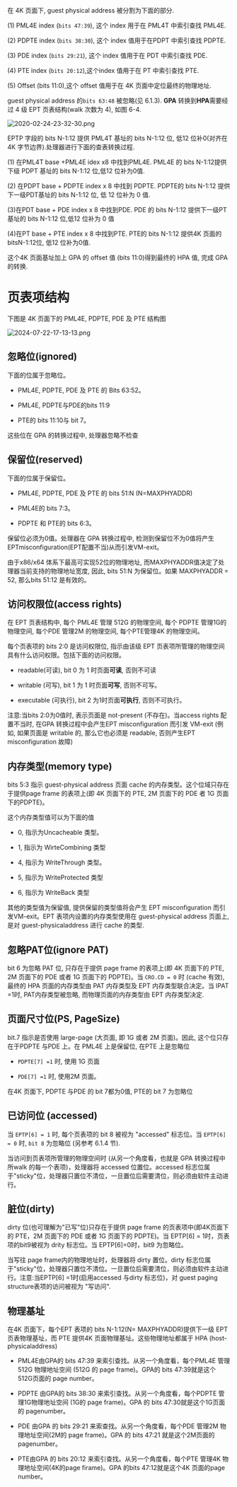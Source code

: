 


在 4K 页面下, guest physical address 被分割为下面的部分.

(1) PML4E index (`bits 47:39`), 这个 index 用于在 PML4T 中索引查找 PML4E.

(2) PDPTE index (`bits 38:30`), 这个 index 值用于在PDPT 中索引查找 PDPTE.

(3) PDE index (`bits 29:21`), 这个 index 值用于在 PDT 中索引查找 PDE.

(4) PTE index (`bits 20:12`),这个index 值用于在 PT 中索引查找 PTE.

(5) Offset (bits 11:0),这个 offset 值用于在 4K 页面中定位最终的物理地址.

guest physical address 的`bits 63:48` 被忽略(见 6.1.3). **GPA** 转换到**HPA**需要经过 4 级 EPT 页表结构(walk 次数为 4), 如图 6-4.

![2020-02-24-23-32-30.png](./images/2020-02-24-23-32-30.png)

EPTP 字段的 bits N-1:12 提供 PML4T 基址的 bits N-1:12 位, 低12 位补0(对齐在4K 字节边界).处理器进行下面的查表转换过程.

(1) 在PML4T base +PML4E idex x8 中找到PML4E. PML4E 的 bits N-1:12提供下级 PDPT 基址的 bits N-1:12 位,低12 位补为0值.

(2) 在PDPT base + PDPTE index x 8 中找到 PDPTE. PDPTE的 bits N-1:12 提供下一级PDT基址的 bits N-1:12 位, 低 12 位补为 0 值.

(3)在PDT base + PDE index x 8 中找到PDE. PDE 的 bits N-1:12 提供下一级PT基址的 bits N-1:12 位,低12 位补为 0 值

(4)在PT base + PTE index x 8 中找到PTE. PTE的 bits N-1:12 提供4K 页面的 bitsN-1:12位, 低12 位补为0值.

这个4K 页面基址加上 GPA 的 offset 值 (bits 11:0)得到最终的 HPA 值, 完成 GPA 的转换.

# 页表项结构

下图是 4K 页面下的 PML4E, PDPTE, PDE 及 PTE 结构图

![2024-07-22-17-13-13.png](./images/2024-07-22-17-13-13.png)

## 忽略位(ignored)

下面的位属于忽略位。

* PML4E, PDPTE, PDE 及 PTE 的 Bits 63:52。

* PML4E, PDPTE与PDE的bits 11:9

* PTE的 bits 11:10与 bit 7。

这些位在 GPA 的转换过程中, 处理器忽略不检查

## 保留位(reserved)

下面的位属于保留位。

* PML4E, PDPTE, PDE 及 PTE 的 bits 51:N (N=MAXPHYADDR)

* PML4E的 bits 7:3。

* PDPTE 和 PTE的 bits 6:3。

保留位必须为0值。处理器在 GPA 转换过程中, 检测到保留位不为0值将产生EPTmisconfiguration(EPT配置不当)从而引发VM-exit。

由于x86/x64 体系下最高可实现52位的物理地址, 而MAXPHYADDR值决定了处理器当前支持的物理地址宽度, 因此, bits 51:N 为保留位。如果 MAXPHYADDR = 52, 那么bits 51:12 是有效的。

## 访问权限位(access rights)

在 EPT 页表结构中, 每个 PML4E 管理 512G 的物理空间, 每个 PDPTE 管理1G的物理空间, 每个PDE 管理2M 的物理空间, 每个PTE管理4K 的物理空间。

每个页表项的 bits 2:0 是访问权限位, 指示由该级 EPT 页表项所管理的物理空间具有什么访问权限。包括下面的访问权限。

* readable(可读), bit 0 为 1 时页面**可读**, 否则不可读

* writable (可写), bit 1 为 1 时页面**可写**, 否则不可写。

* executable (可执行), bit 2 为1时页面**可执行**, 否则不可执行。

注意:当bits 2:0为0值时, 表示页面是 not-present (不存在)。当access rights 配置不当时, 在GPA 转换过程中会产生EPT misconfiguration 而引发 VM-exit (例如, 如果页面是 writable 的, 那么它也必须是 readable, 否则产生EPT misconfiguration 故障)

## 内存类型(memory type)

bits 5:3 指示 guest-physical address 页面 cache 的内存类型。这个位域只存在于提供page frame 的表项上(即 4K 页面下的 PTE, 2M 页面下的 PDE 者 1G 页面下的PDPTE)。

这个内存类型值可以为下面的值

* 0, 指示为Uncacheable 类型。

* 1, 指示为 WirteCombining 类型

* 4, 指示为 WriteThrough 类型。

* 5, 指示为 WriteProtected 类型

* 6, 指示为 WriteBack 类型

其他的类型值为保留值, 提供保留的类型值将会产生 EPT misconfiguration 而引发VM-exit。EPT 表项内设置的内存类型使用在 guest-physical address 页面上, 是对 guest-physicaladdress 进行 cache 的类型.

## 忽略PAT位(ignore PAT)

bit 6 为忽略 PAT 位, 只存在于提供 page frame 的表项上(即 4K 页面下的 PTE, 2M 页面下的 PDE 或者 1G 页面下的 PDPTE)。当 `CRO.CD = 0` 时 (cache 有效), 最终的 HPA 页面的内存类型由 PAT 内存类型及 EPT 内存类型联合决定。当 IPAT =1时, PAT内存类型被忽略, 而物理页面的内存类型由 EPT 内存类型决定.

## 页面尺寸位(PS, PageSize)

bit.7 指示是否使用 large-page (大页面, 即 1G 或者 2M 页面)。因此, 这个位只存在于PDPTE 与PDE 上。在 PML4E 上是保留位, 在PTE 上是忽略位

* `PDPTE[7] =1` 时, 使用 1G 页面

* `PDE[7] =1` 时, 使用2M 页面。

在4K 页面下, PDPTE 与PDE 的 bit 7都为0值, PTE的 bit 7 为忽略位

## 已访问位 (accessed)

当 `EPTP[6] = 1` 时, 每个页表项的 bit 8 被视为 "accessed" 标志位。当 `EPTP[6] = 0` 时, `bit 8` 为忽略位 (另参考 6.1.4 节).

当访问到页表项所管理的物理空间时 (从另一个角度看，也就是 GPA 转换过程中所walk 的每一个表项)，处理器将 accessed 位置位。accessed 标志位属于"sticky"位，处理器只置位不清位，一旦置位后需要清位，则必须由软件主动进行。

## 脏位(dirty)

dirty 位(也可理解为"已写"位)只存在于提供 page frame 的页表项中(即4K页面下的 PTE，2M 页面下的 PDE 或者 1G 页面下的 PDPTE)。当 EPTP[6] = 1时，页表项的bit9被视为 drity 标志位。当 EPTP[6]=0时，bit9 为忽略位。

当写往 page frame内的物理地址时，处理器将 dirty 置位。dirty 标志位属于"sticky"位，处理器只置位不清位。一旦置位后需要清位，则必须由软件主动进行。注意:当EPTP[6] =1时(启用accessed 与dirty 标志位)，对 guest paging structure表项的访问被视为 "写访问".

## 物理基址

在4K 页面下，每个EPT 表项的 bits N-1:12(N= MAXPHYADDR)提供下一级 EPT页表物理基址，而 PTE 提供4K 页面物理基址。这些物理地址都属于 HPA (host-physicaladdress)

* PML4E由GPA的 bits 47:39 来索引查找。从另一个角度看，每个PML4E 管理512G 物理地址空间 (512G 的 page frame)。GPA的 bits 47:39就是这个512G页面的 page number。

* PDPTE 由GPA的 bits 38:30 来索引查找。从另一个角度看，每个PDPTE 管理1G物理地址空间 (1G的 page frame)。GPA 的 bits 47:30就是这个1G页面的 pagenumber。

* PDE 由GPA 的 bits 29:21 来索查找。从另一个角度看，每个PDE 管理2M 物理地址空间(2M的 page frame)。GPA 的 bits 47:21 就是这个2M页面的 pagenumber。

* PTE由GPA 的 bits 20:12 来索引查找。从另一个角度看，每个PTE 管理4K 物理地址空间(4K的page firame)。GPA 的bits 47:12就是这个4K 页面的page number。